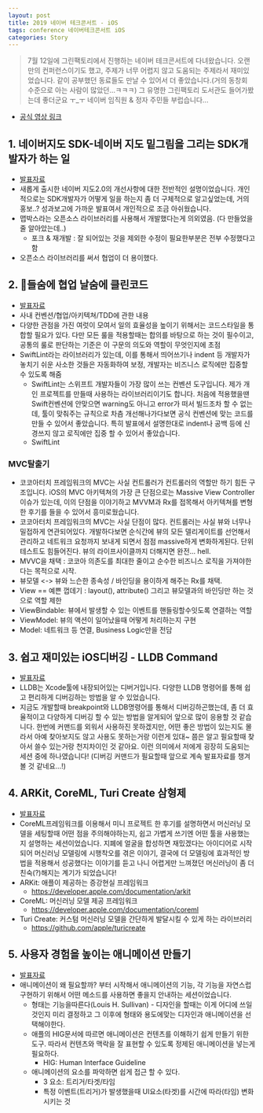 ```yaml
---
layout: post
title: 2019 네이버 테크콘서트 - iOS
tags: conference 네이버테크콘서트 iOS
categories: Story
---
```


> 7월 12일에 그린팩토리에서 진행하는 네이버 테크콘서트에 다녀왔습니다. 오랜만의 컨퍼런스이기도 했고, 주제가 너무 어렵지 않고 도움되는 주제라서 재미있었습니다. 같이 공부했던 동료들도 만날 수 있어서 더 좋았습니다.(거의 동창회 수준으로 아는 사람이 많았던...ㅋㅋㅋ) 그 유명한 그린팩토리 도서관도 들어가봤는데 좋더군요 ㅜ_ㅜ 네이버 임직원 & 정자 주민들 부럽습니다...

- [공식 영상 링크](https://tv.naver.com/v/9140435/list/486582)

## 1. 네이버지도 SDK-네이버 지도 밑그림을 그리는 SDK개발자가 하는 일
- [발표자료](https://www.slideshare.net/NaverEngineering/techcon-2019-mobile-ios1-sdk)
- 새롭게 출시한 네이버 지도2.0의 개선사항에 대한 전반적인 설명이었습니다. 개인적으로는 SDK개발자가 어떻게 일을 하는지 좀 더 구체적으로 알고싶었는데, 거의 홍보..? 성과보고에 가까운 발표여서 개인적으로 조금 아쉬웠습니다.
- 맵박스라는 오픈소스 라이브러리를 사용해서 개발했다는게 의외였음. (다 만들었을 줄 알아았는데..)
  - 포크 & 재개발 : 잘 되어있는 것을 제외한 수정이 필요한부분은 전부 수정했다고 함
- 오픈소스 라이브러리를 써서 협업이 더 용이했다.



## 2. 들숨에 협업 날숨에 클린코드
- [발표자료](https://www.slideshare.net/NaverEngineering/techcon-2019-mobile-ios2)
- 사내 컨벤션/협업/아키텍쳐/TDD에 관한 내용
- 다양한 관점을 가진 여럿이 모여서 일의 효율성을 높이기 위해서는 코드스타일을 통합할 필요가 있다. 다만 모든 룰을 적용할때는 합의를 바탕으로 하는 것이 필수이고, 공통의 룰로 판단하는 기준은 이 구문의 의도와 역할이 무엇인지에 초점
- SwiftLint라는 라이브러리가 있는데, 이를 통해서 띄어쓰기나 indent 등 개발자가 놓치기 쉬운 사소한 것들은 자동화하여 보정, 개발자는 비즈니스 로직에만 집중할 수 있도록 해줌
  - SwiftLint는 스위프트 개발자들이 가장 많이 쓰는 컨벤션 도구입니다. 제가 개인 프로젝트를 만들때 사용하는 라이브러리이기도 합니다. 처음에 적용했을땐 Swift컨벤션에 안맞으면 warning도 아니고 error가 떠서 빌드조차 할 수 없는데, 툴이 맞춰주는  규칙으로 차츰 개선해나가다보면 공식 컨벤션에 맞는 코드를 만들 수 있어서 좋았습니다. 특히 발표에서 설명한대로 indent나 공백 등에 신경쓰지 않고 로직에만 집중 할 수 있어서 좋았습니다.
  - SwiftLint

### MVC탈출기

- 코코아터치 프레임워크의 MVC는 사실 컨트롤러가 컨트롤러의 역할만 하기 힘든 구조입니다. iOS의 MVC 아키텍쳐의 가장 큰 단점으로는 Massive View Controller 이슈가 있는데, 이의 단점을 이야기하고 MVVM과 Rx를 접목해서 아키텍쳐를 변형한 후기를 들을 수 있어서 흥미로웠습니다.
- 코코아터치 프레임워크의 MVC는 사실 단점이 많다. 컨트롤러는 사실 뷰와 너무나 밀접하게 연관되어있다. 개발하다보면 순식간에 뷰의 모든 델리게이트를 선언해서 관리하고 네트워크 요청까지 보내게 되면서 점점 massive하게 변화하게된다. 단위테스트도 힘들어진다. 뷰의 라이프사이클까지 더해지면 완전... hell.
- MVVC을 채택 : 코코아 의존도를 최대한 줄이고 순수한 비즈니스 로직을 가져야한다는 목적으로 시작.
- 뷰모델 <-> 뷰와 느슨한 종속성 / 바인딩을 용이하게 해주는 Rx를 채택.
- View == 예쁜 껍데기 : layout(), attribute() 그리고 뷰모델과의 바인딩만 하는 것으로 역할 제한
- ViewBindable: 뷰에서 발생할 수 있는 이벤트를 핸들링할수잇도록 연결하는 역할
- ViewModel: 뷰의 액션이 일어났을때 어떻게 처리하는지 구현
- Model: 네트워크 등 연결, Business Logic만을 전담



## 3. 쉽고 재미있는 iOS디버깅 - LLDB Command
- [발표자료](https://www.slideshare.net/NaverEngineering/techcon-2019-mobile-ios3i-os-debug)
- LLDB는 Xcode툴에 내장되어있는 디버거입니다. 다양한 LLDB 명령어를 통해 쉽고 편리하게 디버깅하는 방법을 알 수 있었습니다.
- 지금도 개발할때 breakpoint와 LLDB명령어를 통해서 디버깅하곤했는데, 좀 더 효율적이고 다양하게 디버깅 할 수 있는 방법을 알게되어 앞으로 많이 응용할 것 같습니다. 한번에 커맨드를 외워서 사용하진 못하겠지만, 어떤 좋은 방법이 있는지도 몰라서 아예 찾아보지도 않고 사용도 못하는거랑 이런게 있대~ 쯤은 알고 필요할때 찾아서 쓸수 있는거랑 천지차이인 것 같아요. 이런 의미에서 저에게 굉장히 도움되는 세션 중에 하나였습니다!  (디버깅 커맨드가 필요할때 앞으로 계속 발표자료를 챙겨 볼 것 같네요...!)



## 4. ARKit, CoreML, Turi Create 삼형제
- [발표자료](https://www.slideshare.net/NaverEngineering/techcon-2019-mobile-ios42arkit-coreml-turi-create)
- CoreML프레임워크를 이용해서 미니 프로젝트 한 후기를 설명하면서 머신러닝 모델을 세팅할때 어떤 점을 주의해야하는지, 쉽고 가볍게 쓰기엔 어떤 툴을 사용했는지 설명하는 세션이었습니다. 지폐에 얼굴을 합성하면 재밌겠다는 아이디어로 시작되어 머신러닝 모델링에 시행착오를 겪은 이야기, 결국에 더 모델링에 효과적인 방법을 적용해서 성공했다는 이야기를 듣고 나니 어렵게만 느껴졌던 머신러닝이 좀 더 친숙(?)해지는 계기가 되었습니다!
- ARKit: 애플이 제공하는 증강현실 프레임워크
  - https://developer.apple.com/documentation/arkit
- CoreML: 머신러닝 모델 제공 프레임워크
  - https://developer.apple.com/documentation/coreml
- Turi Create: 커스텀 머신러닝 모델을 간단하게 발달시킬 수 있게 하는 라이브러리
  - https://github.com/apple/turicreate




## 5. 사용자 경험을 높이는 애니메이션 만들기
- [발표자료](https://www.slideshare.net/NaverEngineering/techcon-2019-mobile-ios5-155527315)
- 애니메이션이 왜 필요할까? 부터 시작해서 애니메이션의 기능, 각 기능을 자연스럽 구현하기 위해서 어떤 메소드를 사용하면 좋을지 안내하는 세션이었습니다.
  - 형태는 기능을따른다(Louis H. Sullivan) - 디자인을 할때는 이게 어디에 쓰일것인지 미리 결정하고 그 이후에 형태와 용도에맞는 디자인과 애니메이션을 선택해야한다.
  - 애플의 HIG문서에 따르면 애니메이션은 컨텐츠를 이해하기 쉽게 만들기 위한 도구. 따라서 컨텐츠와 맥락을 잘 표현할 수 있도록 정제된 애니메이션을 넣는게 필요하다.
    - HIG: Human Interface Guideline
  - 애니메이션의 요소를 파악하면 쉽게 접근 할 수 있다.
    - 3 요소: 트리거/타겟/타임
    - 특정 이벤트(트리거)가 발생했을때 UI요소(타겟)를 시간에 따라(타임) 변화시키는 것
